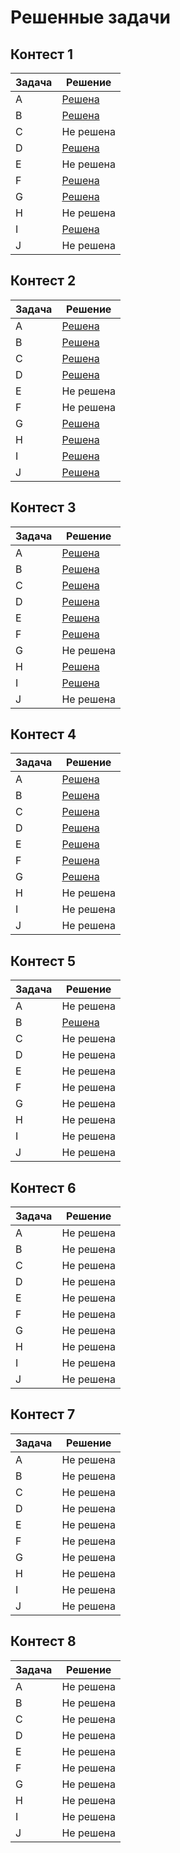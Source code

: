 # Решенные задачи

## Контест 1
| Задача | Решение          |
|--------|------------------|
| A      | [Решена](./1/A.py) |
| B      | [Решена](./1/B.py) |
| C      | Не решена        |
| D      | [Решена](./1/D.py) |
| E      | Не решена        |
| F      | [Решена](./1/F.py) |
| G      | [Решена](./1/G.py) |
| H      | Не решена        |
| I      | [Решена](./1/I.py) |
| J      | Не решена        |

## Контест 2
| Задача | Решение          |
|--------|------------------|
| A      | [Решена](./2/A.py) |
| B      | [Решена](./2/B.py) |
| C      | [Решена](./2/C.py) |
| D      | [Решена](./2/D.py) |
| E      | Не решена        |
| F      | Не решена        |
| G      | [Решена](./2/G.py) |
| H      | [Решена](./2/H.py) |
| I      | [Решена](./2/I.py) |
| J      | [Решена](./2/J.py) |

## Контест 3
| Задача | Решение          |
|--------|------------------|
| A      | [Решена](./3/A.py) |
| B      | [Решена](./3/B.py) |
| C      | [Решена](./3/C.py) |
| D      | [Решена](./3/D.py) |
| E      | [Решена](./3/E.py) |
| F      | [Решена](./3/F.py) |
| G      | Не решена        |
| H      | [Решена](./3/H.py) |
| I      | [Решена](./3/I.py) |
| J      | Не решена        |

## Контест 4
| Задача | Решение          |
|--------|------------------|
| A      | [Решена](./4/A.py) |
| B      | [Решена](./4/B.py) |
| C      | [Решена](./4/C.py) |
| D      | [Решена](./4/D.py) |
| E      | [Решена](./4/E.py) |
| F      | [Решена](./4/F.py) |
| G      | [Решена](./4/G.py) |
| H      | Не решена        |
| I      | Не решена        |
| J      | Не решена        |

## Контест 5
| Задача | Решение          |
|--------|------------------|
| A      | Не решена        |
| B      | [Решена](./5/B.py) |
| C      | Не решена        |
| D      | Не решена        |
| E      | Не решена        |
| F      | Не решена        |
| G      | Не решена        |
| H      | Не решена        |
| I      | Не решена        |
| J      | Не решена        |

## Контест 6
| Задача | Решение          |
|--------|------------------|
| A      | Не решена        |
| B      | Не решена        |
| C      | Не решена        |
| D      | Не решена        |
| E      | Не решена        |
| F      | Не решена        |
| G      | Не решена        |
| H      | Не решена        |
| I      | Не решена        |
| J      | Не решена        |

## Контест 7
| Задача | Решение          |
|--------|------------------|
| A      | Не решена        |
| B      | Не решена        |
| C      | Не решена        |
| D      | Не решена        |
| E      | Не решена        |
| F      | Не решена        |
| G      | Не решена        |
| H      | Не решена        |
| I      | Не решена        |
| J      | Не решена        |

## Контест 8
| Задача | Решение          |
|--------|------------------|
| A      | Не решена        |
| B      | Не решена        |
| C      | Не решена        |
| D      | Не решена        |
| E      | Не решена        |
| F      | Не решена        |
| G      | Не решена        |
| H      | Не решена        |
| I      | Не решена        |
| J      | Не решена        |